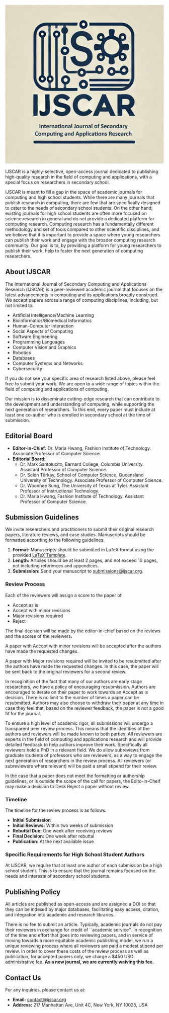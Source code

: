 ![logo](./logo.png)

IJSCAR is a highly-selective, open-access journal dedicated to publishing high-quality research in the field of computing and applications, with a special focus on researchers in secondary school.

IJSCAR is meant to fill a gap in the space of academic journals for computing and high school students.
While there are many journals that publish research in computing, there are few that are specifically designed to cater to the needs of secondary school students. 
On the other hand, existing journals for high school students are often more focused on science research in general and do not provide a dedicated platform for computing research.
Computing research has a fundamentally different methodology and set of tools compared to other scientific disciplines, and we believe that it is important to provide a space where young researchers can publish their work and engage with the broader computing research community.
Our goal is to, by providing a platform for young researchers to publish their work, help to foster the next generation of computing researchers.

## About IJSCAR

The International Journal of Secondary Computing and Applications Research (IJSCAR) is a peer-reviewed academic journal that focuses on the latest advancements in computing and its applications broadly construed. We accept papers across a range of computing disciplines, including, but not limited to:

- Artificial Intelligence/Machine Learning
- Bioinformatics/Biomedical Informatics
- Human-Computer Interaction
- Social Aspects of Computing
- Software Engineering
- Programming Languages
- Computer Vision and Graphics
- Robotics
- Databases
- Computer Systems and Networks
- Cybersecurity

If you do not see your specific area of research listed above, please feel free to submit your work. We are open to a wide range of topics within the field of computing and applications of computing.

Our mission is to disseminate cutting-edge research that can contribute to the development and understanding of computing, while supporting the next generation of researchers. 
To this end, every paper must include at least one co-author who is enrolled in secondary school at the time of submission.

## Editorial Board

- **Editor-in-Chief:** Dr. Maria Hwang, Fashion Institute of Technology. Associate Professor of Computer Science.
- **Editorial Board:**
  - Dr. Mark Santolucito, Barnard College, Columbia University. Assistant Professor of Computer Science.
  - Dr. Selen Türkay, School of Computer Science, Queensland University of Technology. Associate Professor of Computer Science. 
  - Dr. Woonhee Sung, The University of Texas at Tyler. Assistant Professor of Instructional Technology.
  - Dr. Maria Hwang, Fashion Institute of Technology. Assistant Professor of Computer Science.

## Submission Guidelines

We invite researchers and practitioners to submit their original research papers, literature reviews, and case studies. Manuscripts should be formatted according to the following guidelines:

1. **Format:** Manuscripts should be submitted in LaTeX format using the provided [LaTeX Template](https://www.overleaf.com/latex/templates/acm-conference-proceedings-primary-article-template/wbvnghjbzwpc).
2. **Length:** Articles should be at least 2 pages, and not exceed 10 pages, not including references and appendices.
3. **Submission:** Send your manuscript to [submissions@ijscar.org](mailto:submissions@ijscar.org).



### Review Process

Each of the reviewers will assign a score to the paper of 

- Accept as is
- Accept with minor revisions
- Major revisions required
- Reject

The final decision will be made by the editor-in-chief based on the reviews and the scores of the reviewers.

A paper with Accept with minor revisions will be accepted after the authors have made the requested changes.

A paper with Major revisions required will be invited to be resubmitted after the authors have made the requested changes. In this case, the paper will be sent back to the original reviewers for a second review.

In recoginition of the fact that many of our authors are early stage researchers, we have a policy of encouraging resubmission.
Authors are encouraged to iterate on their paper to work towards an Accept as is decision. There is no limit to the number of times a paper can be resubmitted.
Authors may also choose to withdraw their paper at any time in case they feel that, based on the reviewer feedback, the paper is not a good fit for the journal.

To ensure a high level of academic rigor, all submissions will undergo a transparent peer review process. 
This means that the identities of the authors and reviewers will be made known to both parties.
All reviewers are experts in the field of computing and applications research and will provide detailed feedback to help authors improve their work.
Specifically all reviewers hold a PhD in a relevant field. 
We do allow subreviews from graduate students of professors who are reviewers, as a way to engage the next generation of researchers in the review process.
All reviewers (or subreviewers where relevant) will be paid a small stipend for their review.

In the case that a paper does not meet the formatting or authorship guidelines, or is outside the scope of the call for papers, the Edito-in-Cheif may make a decision to Desk Reject a paper without review.



### Timeline

The timeline for the review process is as follows:

- **Initial Submission** 
- **Initial Reviews:** Within two weeks of submission 
- **Rebuttal Due:** One week after receiving reviews
- **Final Decision:** One week after rebuttal
- **Publication:** At the next available issue

### Specific Requirements for High School Student Authors

At IJSCAR, we require that at least one author of each submission be a high school student. 
This is to ensure that the journal remains focused on the needs and interests of secondary school students.

## Publishing Policy

All articles are published as open-access and are assigned a DOI so that they can be indexed by major databases, facilitating easy access, citation, and integration into academic and research libraries.

There is no fee to submit an article.
Typically, academic journals do not pay their reviewers in exchange for credit of ``academic service''.
In recognition of the time and effort that goes into reviewing papers, and in service of moving towards a more equitable academic publishing model, we run a unique reviewing process where all reviewers are paid a modest stipend per review.
In order to cover these costs of the review process as well as publication, for accepted papers only, we charge a $450 USD administrative fee.
**As a new journal, we are currently waiving this fee.**

## Contact Us

For any inquiries, please contact us at:

- **Email:** [contact@ijscar.org](mailto:contact@ijscar.org)
- **Address:** 217 Manhattan Ave, Unit 4C, New York, NY 10025, USA

<!--- Follow us on [Twitter](https://twitter.com/ijscar) and [LinkedIn](https://www.linkedin.com/company/ijscar). --->
